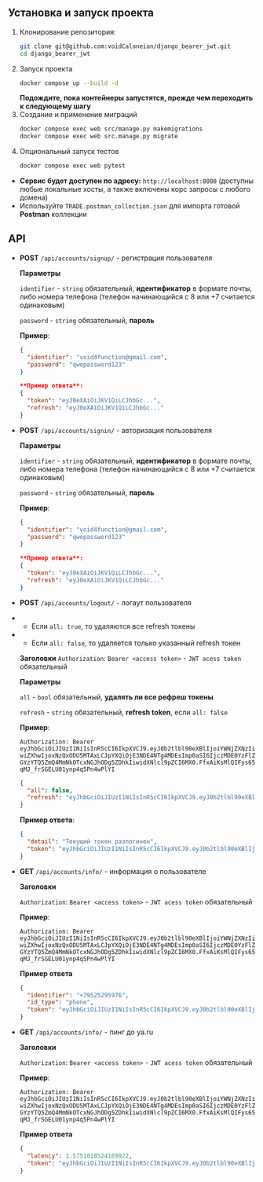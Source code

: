 ## Установка и запуск проекта
1. Клонирование репозитория: 
   ```bash
   git clone git@github.com:voidCaloneian/django_bearer_jwt.git
   cd django_bearer_jwt
   ```
2. Запуск проекта
   ```bash
   docker compose up --build -d 
   ```
   **Подождите, пока контейнеры запустятся, прежде чем переходить к следующему шагу**
3. Создание и применение миграций
   ```bash
   docker compose exec web src/manage.py makemigrations
   docker compose exec web src.manage.py migrate
   ```
4. Опциональный запуск тестов
   ```bash
   docker compose exec web pytest
   ```

- **Сервис будет доступен по адресу:** ```http://localhost:8000``` (доступны любые локальные хосты, а также включены корс запросы с любого домена)
- Используйте ```TRADE.postman_collection.json``` для импорта готовой **Postman** коллекции

## API

- **POST** ```/api/accounts/signup/``` - регистрация пользователя
  
  **Параметры**
  
  ```identifier``` - ```string``` обязательный, **идентификатор** в формате почты, либо номера телефона (телефон начинающийся с 8 или +7 считается одинаковым)

  ```password``` - ```string``` обязательный, **пароль**
  
  **Пример**:
  
  ```json
  {
	"identifier": "void4function@gmail.com", 
    "password": "qwepassword123"
  }

  **Пример ответа**:
  {
    "token": "eyJ0eXAiOiJKV1QiLCJhbGc...",
    "refresh": "eyJ0eXAiOiJKV1QiLCJhbGc..."
  }

- **POST** ```/api/accounts/signin/``` - авторизация пользователя
  
  **Параметры**
  
  ```identifier``` - ```string``` обязательный, **идентификатор** в формате почты, либо номера телефона (телефон начинающийся с 8 или +7 считается одинаковым)

  ```password``` - ```string``` обязательный, **пароль**
  
  **Пример**:
  ```json
  {
	"identifier": "void4function@gmail.com", 
    "password": "qwepassword123"
  }

  **Пример ответа**:
  {
    "token": "eyJ0eXAiOiJKV1QiLCJhbGc...",
    "refresh": "eyJ0eXAiOiJKV1QiLCJhbGc..."
  }

- **POST** ```/api/accounts/logout/``` - логаут пользователя
- - Если ```all: true```, то удаляются все refresh токены
- - Если ```all: false```, то удаляется только указанный refresh токен
  
  **Заголовки**
  ```Authorization```: ```Bearer <access token>``` - ```JWT acess token``` обязательный 

  **Параметры**
  
  ```all``` - ```bool``` обязательный, **удалять ли все рефреш токены**

  ```refresh``` - ```string``` обязательный, **refresh token**, если ```all: false``` 
  
  **Пример**:
  
  ```Authorization: Bearer eyJhbGciOiJIUzI1NiIsInR5cCI6IkpXVCJ9.eyJ0b2tlbl90eXBlIjoiYWNjZXNzIiwiZXhwIjoxNzQxODU5MTAxLCJpYXQiOjE3NDE4NTg4MDEsImp0aSI6IjczMDE0YzFlZGYzYTQ5ZmQ4MmNkOTcxNGJhODg5ZDhkIiwidXNlcl9pZCI6MX0.FfxAiKsMlQIFys65qMJ_frSGELU01ynp4q5Pn4wPlYI```
  ```json
  {
	"all": false,
    "refresh": "eyJhbGciOiJIUzI1NiIsInR5cCI6IkpXVCJ9.eyJ0b2tlbl90eXBlIjoicmVmcmVzaCIsImV4cCI6MTc0MTk0NTIwMSwiaWF0IjoxNzQxODU4ODAxLCJqdGkiOiI5NTIyOWNkOTI0NGU0ODc5OGIyMTA5OTZlNGEwODNkMyIsInVzZXJfaWQiOjF9.RldsMGrZR8GB8_TjM7BupRf2Pb6TWbHEyTwb-ur_x7I"
  }
  ```
  **Пример ответа**:
  
  ```json
  {
    "detail": "Текущий токен разлогинен",
    "token": "eyJhbGciOiJIUzI1NiIsInR5cCI6IkpXVCJ9.eyJ0b2tlbl90eXBlIjoiYWNjZXNzIiwiZXhwIjoxNzQxODU5MTIyLCJpYXQiOjE3NDE4NTg4MjIsImp0aSI6IjNhOTZmMGNkNjkzNDQzNzY4NTdkYjRhZTdiMGEwNjhiIiwidXNlcl9pZCI6MX0.7fMMYyqFDRvMQ4DUW8Bja1jvBB6wNrw7c7xYJl3opYI"
  }
  ```
- **GET** ```/api/accounts/info/``` - информация о пользователе
  
  **Заголовки**
  
  ```Authorization```: ```Bearer <access token>``` - ```JWT acess token``` обязательный

  **Пример**:
  
  ```Authorization: Bearer eyJhbGciOiJIUzI1NiIsInR5cCI6IkpXVCJ9.eyJ0b2tlbl90eXBlIjoiYWNjZXNzIiwiZXhwIjoxNzQxODU5MTAxLCJpYXQiOjE3NDE4NTg4MDEsImp0aSI6IjczMDE0YzFlZGYzYTQ5ZmQ4MmNkOTcxNGJhODg5ZDhkIiwidXNlcl9pZCI6MX0.FfxAiKsMlQIFys65qMJ_frSGELU01ynp4q5Pn4wPlYI```

  **Пример ответа**
  
  ```json
  {
    "identifier": "+79525295976",
    "id_type": "phone",
    "token": "eyJhbGciOiJIUzI1NiIsInR5cCI6IkpXVCJ9.eyJ0b2tlbl90eXBlIjoiYWNjZXNzIiwiZXhwIjoxNzQxODU5MzE4LCJpYXQiOjE3NDE4NTkwMTgsImp0aSI6IjViZDgxNzNhYWRkZjQ3NGU4NDc1NGNhZDkwMTY1ODE0IiwidXNlcl9pZCI6MX0.0r5hlrDsp6GLqENo_knI1R9JikyIM-RAnzVBDyRFUbw"
  }
  ```

- **GET** ```/api/accounts/info/``` - пинг до ya.ru
  
  **Заголовки**
  
  ```Authorization```: ```Bearer <access token>``` - ```JWT acess token``` обязательный 

  **Пример**:
  
  ```Authorization: Bearer eyJhbGciOiJIUzI1NiIsInR5cCI6IkpXVCJ9.eyJ0b2tlbl90eXBlIjoiYWNjZXNzIiwiZXhwIjoxNzQxODU5MTAxLCJpYXQiOjE3NDE4NTg4MDEsImp0aSI6IjczMDE0YzFlZGYzYTQ5ZmQ4MmNkOTcxNGJhODg5ZDhkIiwidXNlcl9pZCI6MX0.FfxAiKsMlQIFys65qMJ_frSGELU01ynp4q5Pn4wPlYI```

  **Пример ответа**
  
  ```json
  {
    "latency": 1.5751018524169922,
    "token": "eyJhbGciOiJIUzI1NiIsInR5cCI6IkpXVCJ9.eyJ0b2tlbl90eXBlIjoiYWNjZXNzIiwiZXhwIjoxNzQxODU3NzM1LCJpYXQiOjE3NDE4NTc0MzUsImp0aSI6IjBjMjI2MzM3YTFiNTQ4ZWY4NzlhMjU3NTIwZTkyZjQyIiwidXNlcl9pZCI6MX0.acQilqISTNaMESs0E2GlHLqgePg8xKTY-6u_BU1IMyA"
  }
  ```
